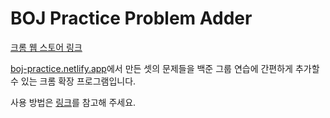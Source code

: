 # BOJ Practice Problem Adder

[크롬 웹 스토어 링크](https://chrome.google.com/webstore/detail/boj-practice-problem-adde/dinlcpopclnciiadkcmffaglelfliohm)

[boj-practice.netlify.app](https://boj-practice.netlify.app)에서 만든 셋의 문제들을 백준 그룹 연습에 간편하게 추가할 수 있는 크롬 확장 프로그램입니다.

사용 방법은 [링크](https://github.com/xhdtlsid2/boj-practice-set-maker#boj-practice-problem-adder)를 참고해 주세요.
